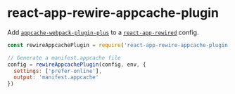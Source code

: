 # react-app-rewire-appcache-plugin

Add [`appcache-webpack-plugin-plus`](https://github.com/lwd-technology/appcache-webpack-plugin-plus) to a [`react-app-rewired`](https://github.com/timarney/react-app-rewired) config.

```js
const rewireAppcachePlugin = require('react-app-rewire-appcache-plugin')

// Generate a manifest.appcache file
config = rewireAppcachePlugin(config, env, {
  settings: ['prefer-online'],
  output: 'manifest.appcache'
})
```
